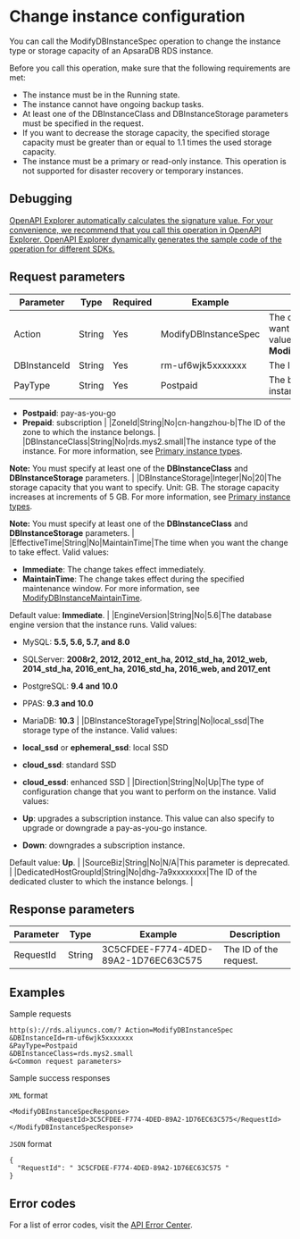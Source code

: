 # Change instance configuration

You can call the ModifyDBInstanceSpec operation to change the instance type or storage capacity of an ApsaraDB RDS instance.

Before you call this operation, make sure that the following requirements are met:

-   The instance must be in the Running state.
-   The instance cannot have ongoing backup tasks.
-   At least one of the DBInstanceClass and DBInstanceStorage parameters must be specified in the request.
-   If you want to decrease the storage capacity, the specified storage capacity must be greater than or equal to 1.1 times the used storage capacity.
-   The instance must be a primary or read-only instance. This operation is not supported for disaster recovery or temporary instances.

## Debugging

[OpenAPI Explorer automatically calculates the signature value. For your convenience, we recommend that you call this operation in OpenAPI Explorer. OpenAPI Explorer dynamically generates the sample code of the operation for different SDKs.](https://api.aliyun.com/#product=Rds&api=ModifyDBInstanceSpec&type=RPC&version=2014-08-15)

## Request parameters

|Parameter|Type|Required|Example|Description|
|---------|----|--------|-------|-----------|
|Action|String|Yes|ModifyDBInstanceSpec|The operation that you want to perform. Set the value to **ModifyDBInstanceSpec**. |
|DBInstanceId|String|Yes|rm-uf6wjk5xxxxxxx|The ID of the instance. |
|PayType|String|Yes|Postpaid|The billing method of the instance. Valid values:

 -   **Postpaid**: pay-as-you-go
-   **Prepaid**: subscription |
|ZoneId|String|No|cn-hangzhou-b|The ID of the zone to which the instance belongs. |
|DBInstanceClass|String|No|rds.mys2.small|The instance type of the instance. For more information, see [Primary instance types](~~26312~~).

 **Note:** You must specify at least one of the **DBInstanceClass** and **DBInstanceStorage** parameters. |
|DBInstanceStorage|Integer|No|20|The storage capacity that you want to specify. Unit: GB. The storage capacity increases at increments of 5 GB. For more information, see [Primary instance types](~~26312~~).

 **Note:** You must specify at least one of the **DBInstanceClass** and **DBInstanceStorage** parameters. |
|EffectiveTime|String|No|MaintainTime|The time when you want the change to take effect. Valid values:

 -   **Immediate**: The change takes effect immediately.
-   **MaintainTime**: The change takes effect during the specified maintenance window. For more information, see [ModifyDBInstanceMaintainTime](~~26249~~).

 Default value: **Immediate**. |
|EngineVersion|String|No|5.6|The database engine version that the instance runs. Valid values:

 -   MySQL: **5.5, 5.6, 5.7, and 8.0**
-   SQLServer: **2008r2, 2012, 2012\_ent\_ha, 2012\_std\_ha, 2012\_web, 2014\_std\_ha, 2016\_ent\_ha, 2016\_std\_ha, 2016\_web, and 2017\_ent**
-   PostgreSQL: **9.4 and 10.0**
-   PPAS: **9.3 and 10.0**
-   MariaDB: **10.3** |
|DBInstanceStorageType|String|No|local\_ssd|The storage type of the instance. Valid values:

 -   **local\_ssd** or **ephemeral\_ssd**: local SSD
-   **cloud\_ssd**: standard SSD
-   **cloud\_essd**: enhanced SSD |
|Direction|String|No|Up|The type of configuration change that you want to perform on the instance. Valid values:

 -   **Up**: upgrades a subscription instance. This value can also specify to upgrade or downgrade a pay-as-you-go instance.
-   **Down**: downgrades a subscription instance.

 Default value: **Up**. |
|SourceBiz|String|No|N/A|This parameter is deprecated. |
|DedicatedHostGroupId|String|No|dhg-7a9xxxxxxxx|The ID of the dedicated cluster to which the instance belongs. |

## Response parameters

|Parameter|Type|Example|Description|
|---------|----|-------|-----------|
|RequestId|String|3C5CFDEE-F774-4DED-89A2-1D76EC63C575|The ID of the request. |

## Examples

Sample requests

```
http(s)://rds.aliyuncs.com/? Action=ModifyDBInstanceSpec
&DBInstanceId=rm-uf6wjk5xxxxxxx
&PayType=Postpaid
&DBInstanceClass=rds.mys2.small
&<Common request parameters>
```

Sample success responses

`XML` format

```
<ModifyDBInstanceSpecResponse>
         <RequestId>3C5CFDEE-F774-4DED-89A2-1D76EC63C575</RequestId>
</ModifyDBInstanceSpecResponse>
```

`JSON` format

```
{
  "RequestId": " 3C5CFDEE-F774-4DED-89A2-1D76EC63C575 "
}
```

## Error codes

For a list of error codes, visit the [API Error Center](https://error-center.alibabacloud.com/status/product/Rds).

